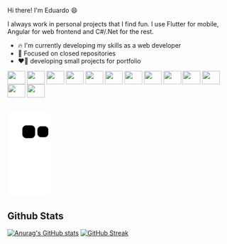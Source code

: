 Hi there! I'm Eduardo 😄

I always work in personal projects that I find fun. I use Flutter for mobile, Angular for web frontend and C#/.Net for the rest.

- :fire: I'm currently developing my skills as a web developer
- :rocket: Focused on closed repositories
- :heart_on_fire: developing small projects for portfolio
  
<div style="display: inline_block">
  <img align="center" alt="" height="30" width="40" src="https://cdn.jsdelivr.net/gh/devicons/devicon/icons/vscode/vscode-original.svg"/>
  <img align="center" alt="" height="30" width="40" src="https://cdn.jsdelivr.net/gh/devicons/devicon/icons/vuejs/vuejs-original.svg" />
  <img align="center" alt="" height="30" width="40" src="https://cdn.jsdelivr.net/gh/devicons/devicon/icons/firebase/firebase-plain.svg"/>
  <img align="center" alt="" height="30" width="40" src="https://cdn.jsdelivr.net/gh/devicons/devicon/icons/docker/docker-original.svg"/>
  <img align="center" alt="" height="30" width="40" src="https://cdn.jsdelivr.net/gh/devicons/devicon/icons/kubernetes/kubernetes-plain.svg"/>
  <img align="center" alt="" height="30" width="40" src="https://cdn.jsdelivr.net/gh/devicons/devicon/icons/dart/dart-original.svg"/>
  <img align="center" alt="" height="30" width="40" src="https://cdn.jsdelivr.net/gh/devicons/devicon/icons/flutter/flutter-original.svg"/>
  <img align="center" alt="" height="30" width="40" src="https://cdn.jsdelivr.net/gh/devicons/devicon/icons/go/go-original-wordmark.svg"/>
  <img align="center" alt="" height="30" width="40" src="https://cdn.jsdelivr.net/gh/devicons/devicon/icons/javascript/javascript-original.svg" />
  <img align="center" alt="" height="30" width="40" src="https://cdn.jsdelivr.net/gh/devicons/devicon/icons/typescript/typescript-original.svg"/>
  <img align="center" alt="" height="30" width="40" src="https://cdn.jsdelivr.net/gh/devicons/devicon/icons/nodejs/nodejs-original.svg" />
  <img align="center" alt="" height="30" width="40" src="https://cdn.jsdelivr.net/gh/devicons/devicon/icons/mysql/mysql-original.svg"/>
  <img align="center" alt="" height="30" width="40" src="https://cdn.jsdelivr.net/gh/devicons/devicon/icons/mongodb/mongodb-original.svg" />
</div>
  
  ##
  
  ![Snake animation](https://github.com/lSilverDev/lSilverDev/blob/output/github-contribution-grid-snake.svg)

## Github Stats
[![Anurag's GitHub stats](https://github-readme-stats.vercel.app/api?username=lSilverDev&count_private=true&show_icons=true&theme=dark)](https://github.com/lSilverDev/github-readme-stats)
[![GitHub Streak](http://github-readme-streak-stats.herokuapp.com?user=lSilverDev&theme=elegant&hide_border=true)](https://git.io/streak-stats)

